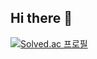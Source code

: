 ## Hi there 👋
[![Solved.ac
프로필](http://mazassumnida.wtf/api/v2/generate_badge?boj=rlawodud)](https://solved.ac/rlawodud)
